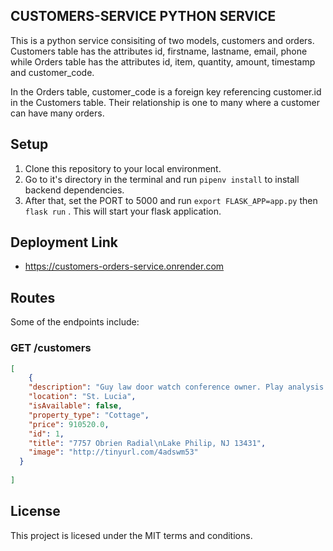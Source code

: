 ## CUSTOMERS-SERVICE PYTHON SERVICE

This is a python service consisiting of two models, customers and orders. Customers table has the attributes id, firstname, lastname, email, phone while Orders table has the attributes id, item, quantity, amount, timestamp and customer_code.

In the Orders table, customer_code is a foreign key referencing customer.id in the Customers table. Their relationship is one to many where a customer can have many orders.

## Setup

1. Clone this repository to your local environment.
2. Go to it's directory in the terminal and run `pipenv install` to install backend dependencies.
3. After that, set the PORT to 5000 and run `export FLASK_APP=app.py` then `flask run` . This will start your flask application.
 
## Deployment Link

 - https://customers-orders-service.onrender.com


## Routes

Some of the endpoints include:

### GET /customers

```json
[
    {
    "description": "Guy law door watch conference owner. Play analysis theory.",
    "location": "St. Lucia",
    "isAvailable": false,
    "property_type": "Cottage",
    "price": 910520.0,
    "id": 1,
    "title": "7757 Obrien Radial\nLake Philip, NJ 13431",
    "image": "http://tinyurl.com/4adswm53"
  }
    
]
```

## License

This project is licesed under the MIT terms and conditions.